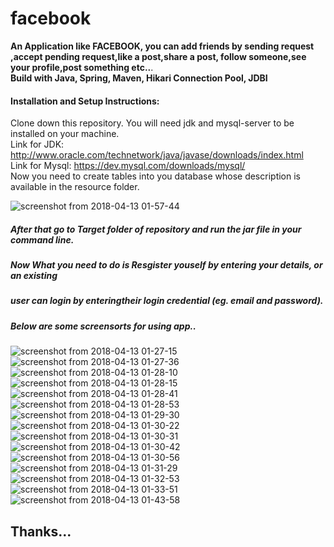 # facebook   

**An Application like FACEBOOK, you can add friends by sending request ,accept pending request,like a post,share a post, follow someone,see your profile,post something etc..**.   
   **Build with  Java, Spring, Maven, Hikari Connection Pool, JDBI**   
#### Installation and Setup Instructions: ####
Clone down this repository. You will need jdk and mysql-server to be installed on your machine.  
Link for JDK: <http://www.oracle.com/technetwork/java/javase/downloads/index.html>  
Link for Mysql: <https://dev.mysql.com/downloads/mysql/>  \
Now you need to create tables into you database whose description is available in the resource folder.

![screenshot from 2018-04-13 01-57-44](https://user-images.githubusercontent.com/36011089/38702395-2b147528-3ebe-11e8-8afb-05507a84f2be.png)

 
##### After that go to Target folder of repository and run the jar file in your command line.
##### Now What you need to do is Resgister youself by entering your details, or an existing
##### user can login by enteringtheir login credential (eg. email and password).
##### Below are some screensorts for using app..

![screenshot from 2018-04-13 01-27-15](https://user-images.githubusercontent.com/36011089/38702044-2fc8c1d8-3ebd-11e8-8421-cf797ecfe8fd.png)
![screenshot from 2018-04-13 01-27-36](https://user-images.githubusercontent.com/36011089/38702101-5eb433ec-3ebd-11e8-898f-ff5e7a5474f3.png)
![screenshot from 2018-04-13 01-28-10](https://user-images.githubusercontent.com/36011089/38702103-5ee9604e-3ebd-11e8-89fc-f22a909f1f3b.png)
![screenshot from 2018-04-13 01-28-15](https://user-images.githubusercontent.com/36011089/38702105-5f1e8de6-3ebd-11e8-9ba1-a2446ece8f15.png)
![screenshot from 2018-04-13 01-28-41](https://user-images.githubusercontent.com/36011089/38702160-82718668-3ebd-11e8-9c15-b99af37dfbb3.png)
![screenshot from 2018-04-13 01-28-53](https://user-images.githubusercontent.com/36011089/38702162-832e6c56-3ebd-11e8-95fa-6452514ddea0.png)
![screenshot from 2018-04-13 01-29-30](https://user-images.githubusercontent.com/36011089/38702163-8368e566-3ebd-11e8-88b9-b590b833ba0c.png)
![screenshot from 2018-04-13 01-30-22](https://user-images.githubusercontent.com/36011089/38702165-83a1183c-3ebd-11e8-9079-9314021e884b.png)
![screenshot from 2018-04-13 01-30-31](https://user-images.githubusercontent.com/36011089/38702166-83d6c2d4-3ebd-11e8-8dca-5633bb7648cb.png)
![screenshot from 2018-04-13 01-30-42](https://user-images.githubusercontent.com/36011089/38702167-840fe244-3ebd-11e8-975b-53b2de5bbda2.png)
![screenshot from 2018-04-13 01-30-56](https://user-images.githubusercontent.com/36011089/38702168-844558ac-3ebd-11e8-827d-ec1fbac92359.png)
![screenshot from 2018-04-13 01-31-29](https://user-images.githubusercontent.com/36011089/38702169-848576a8-3ebd-11e8-891e-df384cb74db8.png)
![screenshot from 2018-04-13 01-32-53](https://user-images.githubusercontent.com/36011089/38702170-85023472-3ebd-11e8-99cc-419765b3db01.png)
![screenshot from 2018-04-13 01-33-51](https://user-images.githubusercontent.com/36011089/38702171-8545b116-3ebd-11e8-8ee2-ada9b1c42a0b.png)
![screenshot from 2018-04-13 01-43-58](https://user-images.githubusercontent.com/36011089/38702173-86c9acc2-3ebd-11e8-8987-687ec09f119a.png)
## Thanks...
